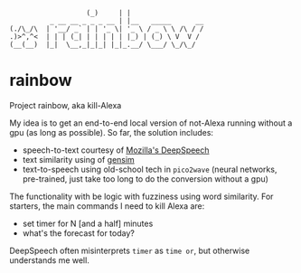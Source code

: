 ```
                   (_)     | |                  
          _ __ __ _ _ _ __ | |__   _____      __
(./\_/\  | '__/ _` | | '_ \| '_ \ / _ \ \ /\ / /
.)>^,^<  | | | (_| | | | | | |_) | (_) \ V  V / 
(__(__)  |_|  \__,_|_|_| |_|_.__/ \___/ \_/\_/ 
```

# rainbow
Project rainbow, aka kill-Alexa 

My idea is to get an end-to-end local version of not-Alexa running without a gpu (as long as possible). So far, the solution includes:

* speech-to-text courtesy of [Mozilla's DeepSpeech](https://github.com/mozilla/DeepSpeech)
* text similarity using of [gensim](https://pypi.org/project/gensim/)
* text-to-speech using old-school tech in `pico2wave` (neural networks, pre-trained, just take too long to do the conversion without a gpu)

The functionality with be logic with fuzziness using word similarity. For starters, the main commands I need to kill Alexa are:

* set timer for N [and a half] minutes
* what's the forecast for today?

DeepSpeech often misinterprets `timer` as `time or`, but otherwise understands me well.

